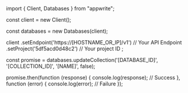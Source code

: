 import { Client, Databases } from "appwrite";

const client = new Client();

const databases = new Databases(client);

client
    .setEndpoint('https://[HOSTNAME_OR_IP]/v1') // Your API Endpoint
    .setProject('5df5acd0d48c2') // Your project ID
;

const promise = databases.updateCollection('[DATABASE_ID]', '[COLLECTION_ID]', '[NAME]', false);

promise.then(function (response) {
    console.log(response); // Success
}, function (error) {
    console.log(error); // Failure
});